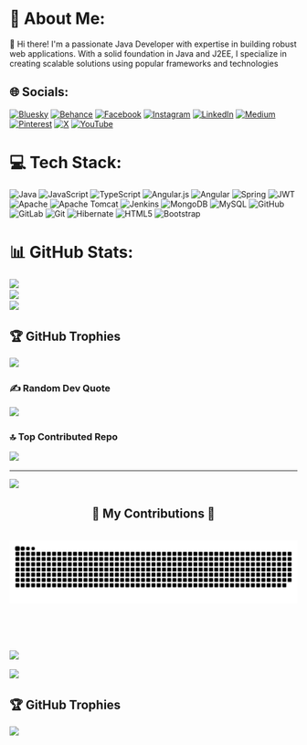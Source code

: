 # 💫 About Me:
👋 Hi there! I'm a passionate Java Developer with expertise in building robust web applications. With a solid foundation in Java and J2EE, I specialize in creating scalable solutions using popular frameworks and technologies


## 🌐 Socials:
[![Bluesky](https://img.shields.io/badge/bluesky-0285FF?style=for-the-badge&logo=bluesky&logoColor=%23FFFFFF)](https://bsky.app/profile/fighterrajput) [![Behance](https://img.shields.io/badge/Behance-1769ff?logo=behance&logoColor=white)](https://behance.net/fighterrajput) [![Facebook](https://img.shields.io/badge/Facebook-%231877F2.svg?logo=Facebook&logoColor=white)](https://facebook.com/fighterrajput) [![Instagram](https://img.shields.io/badge/Instagram-%23E4405F.svg?logo=Instagram&logoColor=white)](https://instagram.com/fighter_rajput) [![LinkedIn](https://img.shields.io/badge/LinkedIn-%230077B5.svg?logo=linkedin&logoColor=white)](https://linkedin.com/in/fighterrajput) [![Medium](https://img.shields.io/badge/Medium-12100E?logo=medium&logoColor=white)](https://medium.com/@fighterrajput) [![Pinterest](https://img.shields.io/badge/Pinterest-%23E60023.svg?logo=Pinterest&logoColor=white)](https://pinterest.com/fighterrajput) [![X](https://img.shields.io/badge/X-black.svg?logo=X&logoColor=white)](https://x.com/fighter_rajput) [![YouTube](https://img.shields.io/badge/YouTube-%23FF0000.svg?logo=YouTube&logoColor=white)](https://youtube.com/@fighterrajput) 

# 💻 Tech Stack:
![Java](https://img.shields.io/badge/java-%23ED8B00.svg?style=for-the-badge&logo=openjdk&logoColor=white) ![JavaScript](https://img.shields.io/badge/javascript-%23323330.svg?style=for-the-badge&logo=javascript&logoColor=%23F7DF1E) ![TypeScript](https://img.shields.io/badge/typescript-%23007ACC.svg?style=for-the-badge&logo=typescript&logoColor=white) ![Angular.js](https://img.shields.io/badge/angular.js-%23E23237.svg?style=for-the-badge&logo=angularjs&logoColor=white) ![Angular](https://img.shields.io/badge/angular-%23DD0031.svg?style=for-the-badge&logo=angular&logoColor=white) ![Spring](https://img.shields.io/badge/spring-%236DB33F.svg?style=for-the-badge&logo=spring&logoColor=white) ![JWT](https://img.shields.io/badge/JWT-black?style=for-the-badge&logo=JSON%20web%20tokens) ![Apache](https://img.shields.io/badge/apache-%23D42029.svg?style=for-the-badge&logo=apache&logoColor=white) ![Apache Tomcat](https://img.shields.io/badge/apache%20tomcat-%23F8DC75.svg?style=for-the-badge&logo=apache-tomcat&logoColor=black) ![Jenkins](https://img.shields.io/badge/jenkins-%232C5263.svg?style=for-the-badge&logo=jenkins&logoColor=white) ![MongoDB](https://img.shields.io/badge/MongoDB-%234ea94b.svg?style=for-the-badge&logo=mongodb&logoColor=white) ![MySQL](https://img.shields.io/badge/mysql-4479A1.svg?style=for-the-badge&logo=mysql&logoColor=white) ![GitHub](https://img.shields.io/badge/github-%23121011.svg?style=for-the-badge&logo=github&logoColor=white) ![GitLab](https://img.shields.io/badge/gitlab-%23181717.svg?style=for-the-badge&logo=gitlab&logoColor=white) ![Git](https://img.shields.io/badge/git-%23F05033.svg?style=for-the-badge&logo=git&logoColor=white) ![Hibernate](https://img.shields.io/badge/Hibernate-59666C?style=for-the-badge&logo=Hibernate&logoColor=white) ![HTML5](https://img.shields.io/badge/html5-%23E34F26.svg?style=for-the-badge&logo=html5&logoColor=white) ![Bootstrap](https://img.shields.io/badge/bootstrap-%238511FA.svg?style=for-the-badge&logo=bootstrap&logoColor=white)
# 📊 GitHub Stats:
![](https://github-readme-stats.vercel.app/api?username=fighterrajput&theme=dark&hide_border=false&include_all_commits=true&count_private=false)<br/>
![](https://github-readme-streak-stats.herokuapp.com/?user=fighterrajput&theme=dark&hide_border=false)<br/>
![](https://github-readme-stats.vercel.app/api/top-langs/?username=fighterrajput&theme=dark&hide_border=false&include_all_commits=true&count_private=false&layout=compact)

## 🏆 GitHub Trophies
![](https://github-profile-trophy.vercel.app/?username=fighterrajput&theme=dracula&no-frame=false&no-bg=true&margin-w=4)

### ✍️ Random Dev Quote
![](https://quotes-github-readme.vercel.app/api?type=horizontal&theme=radical)

### 🔝 Top Contributed Repo
![](https://github-contributor-stats.vercel.app/api?username=fighterrajput&limit=5&theme=gotham&combine_all_yearly_contributions=true)

---
[![](https://visitcount.itsvg.in/api?id=fighterrajput&icon=0&color=0)](https://visitcount.itsvg.in)

<!-- Proudly created with GPRM ( https://gprm.itsvg.in ) -->

 

<div align="center">

  <h2>🐍 My Contributions 🐍</h2>

  <br>

  <img alt="snake eating my contributions" src="https://raw.githubusercontent.com/nairgh/nairgh/output/github-contribution-grid-snake.svg" />

  <br/><br/><br/>

</div>

 


![](https://github-readme-streak-stats.herokuapp.com/?user=nairgh&theme=dark&hide_border=false)<br/>

![](https://github-readme-stats.vercel.app/api/top-langs/?username=nairgh&theme=dark&hide_border=false&include_all_commits=false&count_private=false&layout=compact)

 

## 🏆 GitHub Trophies

![](https://github-profile-trophy.vercel.app/?username=nairgh&theme=merko&no-frame=false&no-bg=true&margin-w=4)
